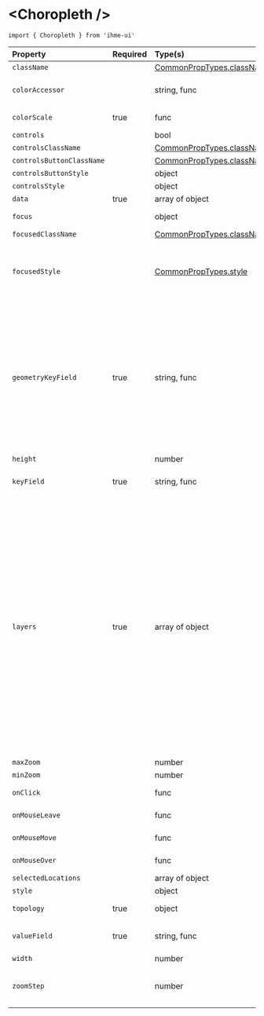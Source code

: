 \<Choropleth />
=====================
`import { Choropleth } from 'ihme-ui'`

Property | Required | Type(s) | Defaults | Description
:---    |:---      |:---     |:---      |:---
`className` |  | [CommonPropTypes.className](https://github.com/ihmeuw/ihme-ui/blob/main/src/utils/props.js#L11) |  | className applied to outermost div
`colorAccessor` |  | string, func |  | if string, the color property of the datum object; if function, takes in datum object and returns a color string.
`colorScale` | true | func |  | accepts value of `keyfield` (str), returns stroke color for line (str)
`controls` |  | bool | false | show zoom controls
`controlsClassName` |  | [CommonPropTypes.className](https://github.com/ihmeuw/ihme-ui/blob/main/src/utils/props.js#L11) |  | className applied to controls container div
`controlsButtonClassName` |  | [CommonPropTypes.className](https://github.com/ihmeuw/ihme-ui/blob/main/src/utils/props.js#L11) |  | className applied to controls buttons
`controlsButtonStyle` |  | object |  | inline styles to apply to controls buttons
`controlsStyle` |  | object |  | inline styles to apply to outermost div
`data` | true | array of object |  | array of datum objects
`focus` |  | object |  | The datum object corresponding to the `<Path />` currently focused.
`focusedClassName` |  | [CommonPropTypes.className](https://github.com/ihmeuw/ihme-ui/blob/main/src/utils/props.js#L11) |  | className applied if `<Path />` has focus.
`focusedStyle` |  | [CommonPropTypes.style](https://github.com/ihmeuw/ihme-ui/blob/main/src/utils/props.js#L16) |  | inline styles applied to focused `<Path />`<br />If an object, spread into inline styles.<br />If a function, passed underlying datum corresponding to its `<Path />`,<br />and return value is spread into inline styles;<br />signature: (datum) => obj
`geometryKeyField` | true | string, func |  | uniquely identifying field of geometry objects;<br />if a function, will be called with the geometry object as first parameter<br />N.B.: the resolved value of this prop should match the resolved value of `props.keyField`<br />e.g., if data objects are of the following shape: { location_id: <number>, mean: <number> }<br />and if features within topojson are of the following shape: { type: <string>, properties: { location_id: <number> }, arcs: <array> }<br />`keyField` may be one of the following: 'location_id', or (datum) => datum.location_id<br />`geometryKeyField` may be one of the following: 'location_id' or (feature) => feature.properties.location_id
`height` |  | number | 400 | pixel height of containing element
`keyField` | true | string, func |  | unique key of datum;<br />if a function, will be called with the datum object as first parameter
`layers` | true | array of object | [] | layers of topojson to include<br />layer description: {Object}<br /> - `className`: className applied to layer<br /> - `meshFilter`: optional function to filter mesh grid, passed adjacent geometries<br />     refer to [https://github.com/mbostock/topojson/wiki/API-Reference#mesh](https://github.com/mbostock/topojson/wiki/API-Reference#mesh)<br /> - `name`: (Required) along with layer.type, will be part of the `key` of the layer; therefore, `${layer.type}-${layer.name}` needs to be unique<br /> - `object`: (Required) name corresponding to key within topojson objects collection; if function, passed topojson.objects<br /> - `selectedClassName`: className applied to selected paths<br /> - `selectedStyle`: inline styles applied to selected paths<br />     func: (feature) => style object<br /> - `style`: inline styles applied to layer<br />     func: (feature) => style object<br /> - `type`: (Required) whether the layer should be a feature collection or mesh grid<br />     one of: "feature", "mesh"
`maxZoom` |  | number | Infinity | max allowable zoom factor; 1 === fit bounds
`minZoom` |  | number | 0 | min allowable zoom factor; 1 === fit bounds
`onClick` |  | func |  | passed to each path;<br />signature: (SyntheticEvent, datum, Path) => {...}
`onMouseLeave` |  | func |  | passed to each path;<br />signature: (SyntheticEvent, datum, Path) => {...}
`onMouseMove` |  | func |  | passed to each path;<br />signature: (SyntheticEvent, datum, Path) => {...}
`onMouseOver` |  | func |  | passed to each path;<br />signature: (SyntheticEvent, datum, Path) => {...}
`selectedLocations` |  | array of object | [] | array of selected location objects
`style` |  | object |  | inline styles applied outermost div
`topology` | true | object |  | full topojson object<br />for more information, see the [topojson wiki](https://github.com/topojson/topojson/wiki)
`valueField` | true | string, func |  | key of datum that holds the value to display (e.g., 'mean')<br />if a function, signature: (data, feature) => value
`width` |  | number | 600 | pixel width of containing element
`zoomStep` |  | number | 1.1 | amount to zoom in/out from zoom controls.<br />current zoom scale is multiplied by prop value.<br />e.g. 1.1 is equal to 10% steps, 2.0 is equal to 100% steps

